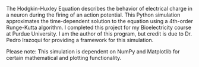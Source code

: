 The Hodgkin-Huxley Equation describes the behavior of electrical charge in a neuron during the firing of an action potential. This Python simulation approximates the time-dependent solution to the equation using a 4th-order Runge-Kutta algorithm.
I completed this project for my Bioelectricity course at Purdue University. I am the author of this program, but credit is due to Dr. Pedro Irazoqui for providing a framework for this simulation.

Please note: This simulation is dependent on NumPy and Matplotlib for certain mathematical and plotting functionality.
